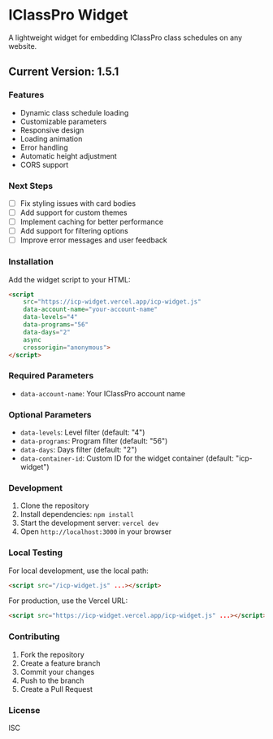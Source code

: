 # IClassPro Widget

A lightweight widget for embedding IClassPro class schedules on any website.

## Current Version: 1.5.1

### Features
- Dynamic class schedule loading
- Customizable parameters
- Responsive design
- Loading animation
- Error handling
- Automatic height adjustment
- CORS support

### Next Steps
- [ ] Fix styling issues with card bodies
- [ ] Add support for custom themes
- [ ] Implement caching for better performance
- [ ] Add support for filtering options
- [ ] Improve error messages and user feedback

### Installation

Add the widget script to your HTML:

```html
<script 
    src="https://icp-widget.vercel.app/icp-widget.js"
    data-account-name="your-account-name"
    data-levels="4"
    data-programs="56"
    data-days="2"
    async
    crossorigin="anonymous">
</script>
```

### Required Parameters
- `data-account-name`: Your IClassPro account name

### Optional Parameters
- `data-levels`: Level filter (default: "4")
- `data-programs`: Program filter (default: "56")
- `data-days`: Days filter (default: "2")
- `data-container-id`: Custom ID for the widget container (default: "icp-widget")

### Development

1. Clone the repository
2. Install dependencies: `npm install`
3. Start the development server: `vercel dev`
4. Open `http://localhost:3000` in your browser

### Local Testing

For local development, use the local path:
```html
<script src="/icp-widget.js" ...></script>
```

For production, use the Vercel URL:
```html
<script src="https://icp-widget.vercel.app/icp-widget.js" ...></script>
```

### Contributing

1. Fork the repository
2. Create a feature branch
3. Commit your changes
4. Push to the branch
5. Create a Pull Request

### License

ISC